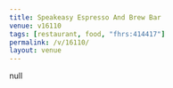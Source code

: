 ```yaml
---
title: Speakeasy Espresso And Brew Bar
venue: v16110
tags: [restaurant, food, "fhrs:414417"]
permalink: /v/16110/
layout: venue
---
```

null